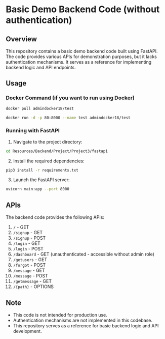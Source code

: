 # Basic Demo Backend Code (without authentication)

## Overview
This repository contains a basic demo backend code built using FastAPI. The code provides various APIs for demonstration purposes, but it lacks authentication mechanisms. It serves as a reference for implementing backend logic and API endpoints.

## Usage

### Docker Command (if you want to run using Docker)
```bash
docker pull admindocker18/test
```
```bash
docker run -d -p 80:8000 --name test admindocker18/test
```

### Running with FastAPI
1. Navigate to the project directory:
```bash
cd Resources/Backend/Project/Project3/fastapi
```
2. Install the required dependencies:
```bash
pip3 install -r requirements.txt
```
3. Launch the FastAPI server:
```bash
uvicorn main:app --port 8000
```

## APIs
The backend code provides the following APIs:

1. `/` - GET
2. `/signup` - GET
3. `/signup` - POST
4. `/login` - GET
5. `/login` - POST
6. `/dashboard` - GET (unauthenticated - accessible without admin role)
7. `/getusers` - GET
8. `/forgot` - POST
9. `/message` - GET
10. `/message` - POST
11. `/getmessage` - GET
12. `/{path}` - OPTIONS

## Note
- This code is not intended for production use.
- Authentication mechanisms are not implemented in this codebase.
- This repository serves as a reference for basic backend logic and API development.
